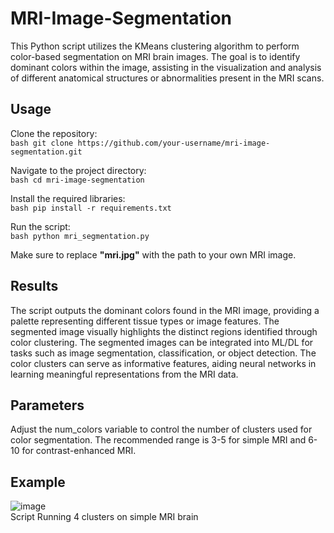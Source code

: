 # MRI-Image-Segmentation
This Python script utilizes the KMeans clustering algorithm to perform color-based segmentation on MRI brain images. The goal is to identify dominant colors within the image, assisting in the visualization and analysis of different anatomical structures or abnormalities present in the MRI scans.
## **Usage**  

Clone the repository:  
`
bash git clone https://github.com/your-username/mri-image-segmentation.git
`  

Navigate to the project directory:  
`bash cd mri-image-segmentation`

Install the required libraries:  
`bash pip install -r requirements.txt`

Run the script:  
`bash python mri_segmentation.py
`  

Make sure to replace **"mri.jpg"** with the path to your own MRI image.  


## **Results**
The script outputs the dominant colors found in the MRI image, providing a palette representing different tissue types or image features. The segmented image visually highlights the distinct regions identified through color clustering. The segmented images can be integrated into ML/DL for tasks such as image segmentation, classification, or object detection. The color clusters can serve as informative features, aiding neural networks in learning meaningful representations from the MRI data.

## **Parameters**
Adjust the num_colors variable to control the number of clusters used for color segmentation. The recommended range is 3-5 for simple MRI and 6-10 for contrast-enhanced MRI.  

## **Example**
![image](https://github.com/DaniCoimbra/MRI-Image-Segmentation/assets/111929276/1a1a1314-6798-464f-873e-c9f55637fbc2)  
Script Running 4 clusters on simple MRI brain


